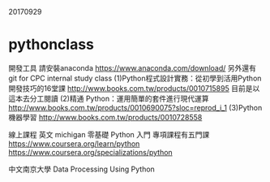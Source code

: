﻿20170929
# pythonclass
開發工具
請安裝anaconda
https://www.anaconda.com/download/
另外還有git
for CPC internal study class
(1)Python程式設計實務：從初學到活用Python開發技巧的16堂課
http://www.books.com.tw/products/0010715895
目前是以這本去分工閱讀
(2)精通 Python：運用簡單的套件進行現代運算
http://www.books.com.tw/products/0010690075?sloc=reprod_i_1
(3)Python機器學習
http://www.books.com.tw/products/0010728558

線上課程
英文 michigan
零基礎 Python 入門 專項課程有五門課
https://www.coursera.org/learn/python
https://www.coursera.org/specializations/python

中文南京大學
Data Processing Using Python
